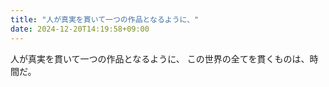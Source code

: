 ```yaml
---
title: "人が真実を貫いて一つの作品となるように、"
date: 2024-12-20T14:19:58+09:00
---
```

人が真実を貫いて一つの作品となるように、
この世界の全てを貫くものは、時間だ。
